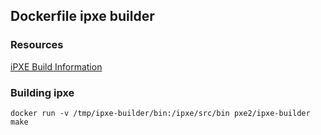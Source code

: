 ##  Dockerfile ipxe builder  

### Resources  

[iPXE Build Information](http://ipxe.org/download)  

### Building ipxe

```docker run -v /tmp/ipxe-builder/bin:/ipxe/src/bin pxe2/ipxe-builder make```
